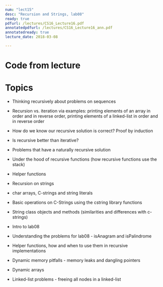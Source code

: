 ```yaml
---
num: "lect15"
desc: "Recursion and Strings, lab08"
ready: true
pdfurl: /lectures/CS16_Lecture16.pdf
annotatedpdfurl: /lectures/CS16_Lecture16_ann.pdf
annotatedready: true
lecture_date: 2018-03-08

---
```

# Code from lecture


# Topics


* Thinking recursively about problems on sequences
* Recursion vs. iteration via examples: printing elements of an array in order and in reverse order, printing elements of a linked-list in order and in reverse order
* How do we know our recursive solution is correct? Proof by induction
* Is recursive better than iterative?
* Problems that have a naturally recursive solution
* Under the hood of recursive functions (how recursive functions use the stack)
* Helper functions
* Recursion on strings
* char arrays, C-strings and string literals
* Basic operations on C-Strings using the cstring library functions
* String class objects and methods (similarities and differences with c-strings)
* Intro to lab08


* Understanding the problems for lab08 - isAnagram and isPalindrome
* Helper functions, how and when to use them in recursive implementations
* Dynamic memory pitfalls - memory leaks and dangling pointers
* Dynamic arrays
* Linked-list problems - freeing all nodes in a linked-list
